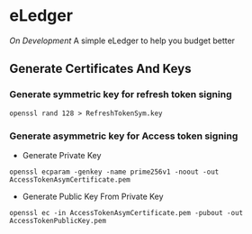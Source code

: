 # eLedger
*On Development* A simple eLedger to help you budget better

## Generate Certificates And Keys

### Generate symmetric key for refresh token signing
`openssl rand 128 > RefreshTokenSym.key`

### Generate asymmetric key for Access token signing

* Generate Private Key

`openssl ecparam -genkey -name prime256v1 -noout -out AccessTokenAsymCertificate.pem`

* Generate Public Key From Private Key

`openssl ec -in AccessTokenAsymCertificate.pem -pubout -out AccessTokenPublicKey.pem`